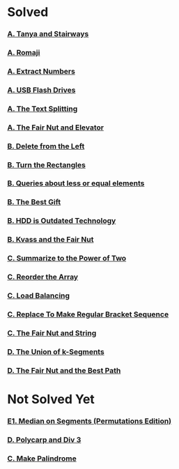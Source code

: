 # Solved

### [A. Tanya and Stairways](http://codeforces.com/contest/1005/problem/A)

### [A. Romaji](http://codeforces.com/contest/1008/problem/A)

### [A. Extract Numbers](https://codeforces.com/contest/600/problem/A)

### [A. USB Flash Drives](http://codeforces.com/contest/609/problem/A)

### [A. The Text Splitting](https://codeforces.com/contest/612/problem/A)

### [A. The Fair Nut and Elevator](https://codeforces.com/contest/1084/problem/A)

### [B. Delete from the Left](http://codeforces.com/contest/1005/problem/B)

### [B. Turn the Rectangles](http://codeforces.com/contest/1008/problem/B)

### [B. Queries about less or equal elements](http://codeforces.com/contest/600/problem/B)

### [B. The Best Gift](http://codeforces.com/contest/609/problem/B)

### [B. HDD is Outdated Technology](https://codeforces.com/contest/612/problem/B)

### [B. Kvass and the Fair Nut](https://codeforces.com/contest/1084/problem/B)

### [C. Summarize to the Power of Two](http://codeforces.com/contest/1005/problem/C)

### [C. Reorder the Array](http://codeforces.com/contest/1008/problem/C)

### [C. Load Balancing](https://codeforces.com/contest/609/problem/C)

### [C. Replace To Make Regular Bracket Sequence](https://codeforces.com/contest/612/problem/C)

### [C. The Fair Nut and String](https://codeforces.com/contest/1084/problem/C)

### [D. The Union of k-Segments](https://codeforces.com/contest/612/problem/D)

### [D. The Fair Nut and the Best Path](https://codeforces.com/contest/1084/problem/D)

# Not Solved Yet
### [E1. Median on Segments (Permutations Edition)](http://codeforces.com/contest/1005/problem/E1)

### [D. Polycarp and Div 3](http://codeforces.com/contest/1005/problem/D)

### [C. Make Palindrome](http://codeforces.com/contest/600/problem/C)